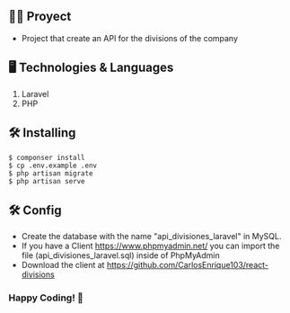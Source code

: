 ## 👩‍💻 Proyect

- Project that create an API for the divisions of the company

## 🖥 Technologies & Languages

1. Laravel
2. PHP

## 🛠 Installing

```
$ componser install
$ cp .env.example .env
$ php artisan migrate
$ php artisan serve 
```
## 🛠 Config

- Create the database with the name "api_divisiones_laravel" in MySQL.
- If you have a Client https://www.phpmyadmin.net/ you can import the file (api_divisiones_laravel.sql) inside of PhpMyAdmin
- Download the client at https://github.com/CarlosEnrique103/react-divisions

### Happy Coding! 🚀
